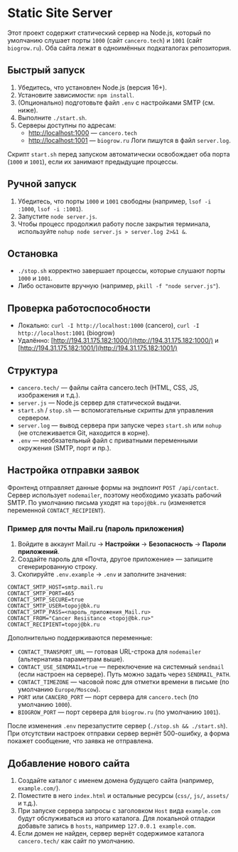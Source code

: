 # Static Site Server

Этот проект содержит статический сервер на Node.js, который по умолчанию слушает порты `1000` (сайт `cancero.tech`) и `1001` (сайт `biogrow.ru`). Оба сайта лежат в одноимённых подкаталогах репозитория.

## Быстрый запуск
1. Убедитесь, что установлен Node.js (версия 16+).
2. Установите зависимости: `npm install`.
3. (Опционально) подготовьте файл `.env` с настройками SMTP (см. ниже).
4. Выполните `./start.sh`.
5. Серверы доступны по адресам:
   - [http://localhost:1000](http://localhost:1000) — `cancero.tech`
   - [http://localhost:1001](http://localhost:1001) — `biogrow.ru`
   Логи пишутся в файл `server.log`.

Скрипт `start.sh` перед запуском автоматически освобождает оба порта (`1000` и `1001`), если их занимают предыдущие процессы.

## Ручной запуск
1. Убедитесь, что порты `1000` и `1001` свободны (например, `lsof -i :1000`, `lsof -i :1001`).
2. Запустите `node server.js`.
3. Чтобы процесс продолжил работу после закрытия терминала, используйте `nohup node server.js > server.log 2>&1 &`.

## Остановка
- `./stop.sh` корректно завершает процессы, которые слушают порты `1000` и `1001`.
- Либо остановите вручную (например, `pkill -f "node server.js"`).

## Проверка работоспособности
- Локально: `curl -I http://localhost:1000` (cancero), `curl -I http://localhost:1001` (biogrow)
- Удалённо: [http://194.31.175.182:1000/](http://194.31.175.182:1000/) и [http://194.31.175.182:1001/](http://194.31.175.182:1001/)

## Структура
- `cancero.tech/` — файлы сайта cancero.tech (HTML, CSS, JS, изображения и т.д.).
- `server.js` — Node.js сервер для статической выдачи.
- `start.sh` / `stop.sh` — вспомогательные скрипты для управления сервером.
- `server.log` — вывод сервера при запуске через `start.sh` или `nohup` (не отслеживается Git, находится в корне).
- `.env` — необязательный файл с приватными переменными окружения (SMTP, порт и пр.).

## Настройка отправки заявок
Фронтенд отправляет данные формы на эндпоинт `POST /api/contact`. Сервер использует `nodemailer`, поэтому необходимо указать рабочий SMTP. По умолчанию письма уходят на `topoj@bk.ru` (изменяется переменной `CONTACT_RECIPIENT`).

### Пример для почты Mail.ru (пароль приложения)

1. Войдите в аккаунт Mail.ru → **Настройки** → **Безопасность** → **Пароли приложений**.
2. Создайте пароль для «Почта, другое приложение» — запишите сгенерированную строку.
3. Скопируйте `.env.example` → `.env` и заполните значения:

```env
CONTACT_SMTP_HOST=smtp.mail.ru
CONTACT_SMTP_PORT=465
CONTACT_SMTP_SECURE=true
CONTACT_SMTP_USER=topoj@bk.ru
CONTACT_SMTP_PASS=<пароль_приложения_Mail.ru>
CONTACT_FROM="Cancer Resistance <topoj@bk.ru>"
CONTACT_RECIPIENT=topoj@bk.ru
```

Дополнительно поддерживаются переменные:

- `CONTACT_TRANSPORT_URL` — готовая URL-строка для `nodemailer` (альтернатива параметрам выше).
- `CONTACT_USE_SENDMAIL=true` — переключение на системный `sendmail` (если настроен на сервере). Путь можно задать через `SENDMAIL_PATH`.
- `CONTACT_TIMEZONE` — часовой пояс для отметки времени в письме (по умолчанию `Europe/Moscow`).
- `PORT` или `CANCERO_PORT` — порт сервера для `cancero.tech` (по умолчанию `1000`).
- `BIOGROW_PORT` — порт сервера для `biogrow.ru` (по умолчанию `1001`).

После изменения `.env` перезапустите сервер (`./stop.sh && ./start.sh`). При отсутствии настроек отправки сервер вернёт 500-ошибку, а форма покажет сообщение, что заявка не отправлена.

## Добавление нового сайта
1. Создайте каталог с именем домена будущего сайта (например, `example.com/`).
2. Поместите в него `index.html` и остальные ресурсы (`css/`, `js/`, `assets/` и т.д.).
3. При запуске сервера запросы с заголовком `Host` вида `example.com` будут обслуживаться из этого каталога. Для локальной отладки добавьте запись в `hosts`, например `127.0.0.1 example.com`.
4. Если домен не найден, сервер вернёт содержимое каталога `cancero.tech/` как сайт по умолчанию.
